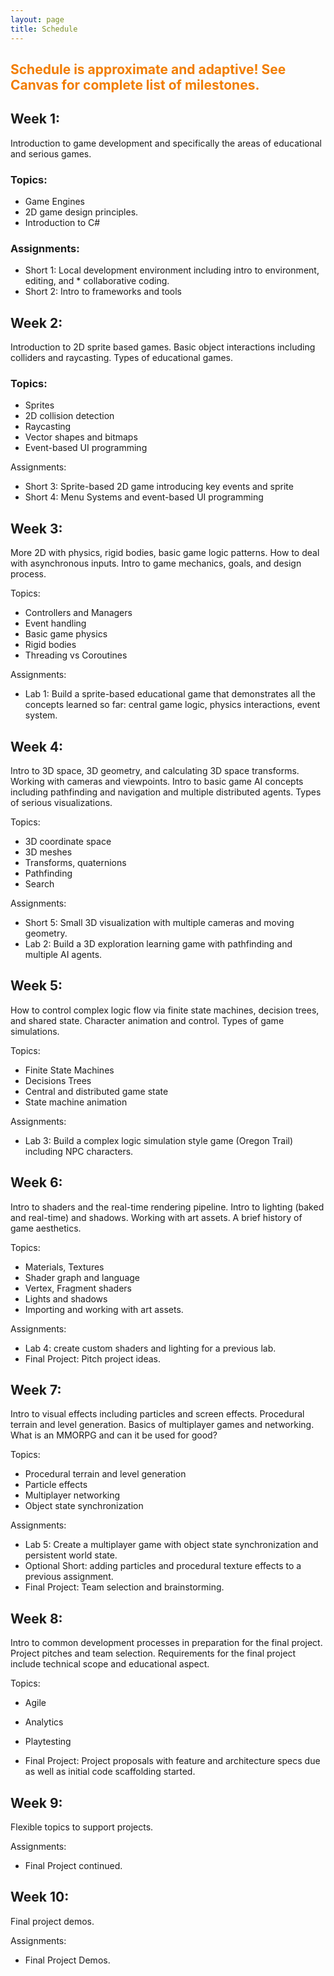 ```yaml
---
layout: page
title: Schedule
---
```


## <span style="color: #F27D00">Schedule is approximate and adaptive! See Canvas for complete list of milestones.</span> ##

## Week 1:
Introduction to game development and specifically the areas of educational and serious games. 

### Topics:
* Game Engines
* 2D game design principles.
* Introduction to C#

### Assignments: 
* Short 1: Local development environment including intro to environment, editing, and * collaborative coding.
* Short 2: Intro to frameworks and tools

## Week 2:
Introduction to 2D sprite based games.  Basic object interactions including colliders and raycasting.  Types of educational games.

### Topics:
* Sprites
* 2D collision detection
* Raycasting
* Vector shapes and bitmaps
* Event-based UI programming

Assignments:
* Short 3: Sprite-based 2D game introducing key events and sprite
* Short 4:  Menu Systems and event-based UI programming

## Week 3:
More 2D with physics, rigid bodies, basic game logic patterns. How to deal with asynchronous inputs.  Intro to game mechanics, goals, and design process.

Topics:
* Controllers and Managers
* Event handling
* Basic game physics
* Rigid bodies
* Threading vs Coroutines

Assignments: 
* Lab 1:  Build a sprite-based educational game that demonstrates all the concepts learned so far:  central game logic, physics interactions, event system. 

## Week 4:
Intro to 3D space, 3D geometry, and calculating 3D space transforms. Working with cameras and viewpoints.  Intro to basic game AI concepts including pathfinding and navigation and multiple distributed agents.  Types of serious visualizations.

Topics:
* 3D coordinate space
* 3D meshes
* Transforms, quaternions
* Pathfinding
* Search

Assignments: 
* Short 5:  Small 3D visualization with multiple cameras and moving geometry.
* Lab 2:  Build a 3D exploration learning game with pathfinding and multiple AI agents. 

## Week 5:
How to control complex logic flow via finite state machines, decision trees, and shared state. Character animation and control.  Types of game simulations. 

Topics:
* Finite State Machines
* Decisions Trees
* Central and distributed game state
* State machine animation

Assignments:
* Lab 3:  Build a complex logic simulation style game (Oregon Trail) including NPC characters.

## Week 6:
Intro to shaders and the real-time rendering pipeline.  Intro to lighting (baked and real-time) and shadows.  Working with art assets.  A brief history of game aesthetics.

Topics:
* Materials, Textures
* Shader graph and language
* Vertex, Fragment shaders
* Lights and shadows
* Importing and working with art assets.

Assignments: 
* Lab 4:  create custom shaders and lighting for a previous lab.
* Final Project:  Pitch project ideas. 

## Week 7:
Intro to visual effects including particles and screen effects. Procedural terrain and level generation. Basics of multiplayer games and networking.  What is an MMORPG and can it be used for good?

Topics:
* Procedural terrain and level generation
* Particle effects
* Multiplayer networking
* Object state synchronization

Assignments:
* Lab  5:  Create a multiplayer game with object state synchronization and persistent world state.
* Optional Short:  adding particles and procedural texture effects to a previous assignment.
* Final Project:  Team selection and brainstorming.

## Week 8:
Intro to common development processes in preparation for the final project.  Project pitches and team selection.  Requirements for the final project include technical scope and educational aspect.

Topics:
* Agile
* Analytics
* Playtesting

* Final Project:  Project proposals with feature and architecture specs due as well as initial code scaffolding started.

## Week 9:
Flexible topics to support projects.

Assignments:
* Final Project continued.

## Week 10:
Final project demos. 

Assignments:
* Final Project Demos.

